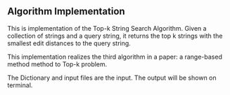 ## Algorithm Implementation
This is implementation of the Top-k String Search Algorithm. Given a collection of strings and a query string, it returns the top k strings with the smallest edit distances to the query string.

This implementation realizes the third algorithm in a paper: a range-based method method to Top-k problem.

The Dictionary and input files are the input. The output will be shown on terminal. 
